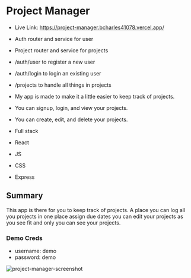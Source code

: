 # Project Manager

- Live Link: https://project-manager.bcharles41078.vercel.app/

- Auth router and service for user
- Project router and service for projects

- /auth/user to register a new user
- /auth/login to login an existing user
- /projects to handle all things in projects

- My app is made to make it a little easier to keep track of projects.
- You can signup, login, and view your projects. 
- You can create, edit, and delete your projects.

- Full stack 
-   React
-   JS
-   CSS
-   Express

## Summary
This app is there for you to keep track of projects. A place you can log all you projects in one place assign due dates
you can edit your projects as you see fit and only you can see your projects.

### Demo Creds
- username: demo
- password: demo


![project-manager-screenshot](https://user-images.githubusercontent.com/62114382/90963638-17d47300-e47f-11ea-99e6-cfdc9eca443f.PNG)
